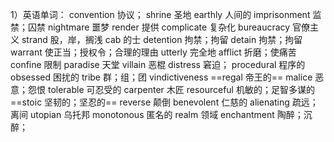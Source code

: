 1）英语单词：
convention  协议；
shrine 圣地
earthly 人间的
imprisonment 监禁；囚禁
nightmare 噩梦
render 提供
complicate 复杂化
bureaucracy 官僚主义
strand 股，岸，搁浅
cab 的士
detention 拘禁；拘留
detain 拘禁；拘留
warrant 使正当；授权令；合理的理由
utterly 完全地
afflict 折磨；使痛苦
confine 限制
paradise 天堂
villain 恶棍
distress 窘迫；
procedural 程序的
obsessed 困扰的
tribe 群；组；团
vindictiveness 
==regal 帝王的==
malice 恶意；怨恨
tolerable 可忍受的
carpenter 木匠
resourceful 机敏的；足智多谋的
==stoic 坚韧的；坚忍的==
reverse 颠倒
benevolent 仁慈的
alienating 疏远；离间
utopian 乌托邦
monotonous 匿名的
realm 领域
enchantment 陶醉；沉醉；
